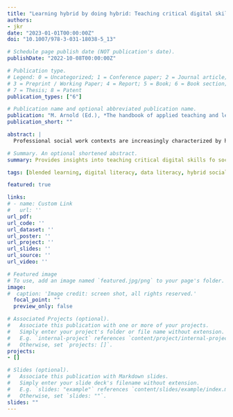 ```yaml
---
title: "Learning hybrid by doing hybrid: Teaching critical digital skills in a safe learning space"
authors:
- jkr
date: "2023-01-01T00:00:00Z"
doi: "10.1007/978-3-031-18038-5_13"

# Schedule page publish date (NOT publication's date).
publishDate: "2022-10-08T00:00:00Z"

# Publication type.
# Legend: 0 = Uncategorized; 1 = Conference paper; 2 = Journal article;
# 3 = Preprint / Working Paper; 4 = Report; 5 = Book; 6 = Book section;
# 7 = Thesis; 8 = Patent
publication_types: ["6"]

# Publication name and optional abbreviated publication name.
publication: "M. Arnold (Ed.), *The handbook of applied teaching and learning in social work management education: Theories, methods, and practices in higher education*. Springer International."
publication_short: ""

abstract: |
  Professional social work contexts are increasingly characterized by hybrid administrative work environments and social space settings blending physical and virtual arenas of interaction. Modern social work management education therefore requires students to gain new critical digital competencies and opportunities for students to acquire these critical skills as part of their academic training in a systematic fashion. This chapter first discusses the new work environments social workers encounter as a result of the transformation of typical social spaces and administrative challenges based on the increased digitalization, informationalization, and hybridization of social work contexts. Next, the paper highlights the respective new professional digital competencies required of social workers as part of their professional toolkit allowing them to (re)gain agency in these transformed social and administrative environments. The chapter then shares experiences from a research methodology module (BA and MA level) offered both in traditional campus/face-to-face and online formats, offering insights and best practices how students can acquire and discover critical digital literacies in a safe learning space. These include the design of learning environments as experiential experience spaces and respective assessment formats that further enhance the learning of students.

# Summary. An optional shortened abstract.
summary: Provides insights into teaching critical digital skills fo social science students in an hybrid learning environment, based on several module experiences and reflection analysis.

tags: [blended learning, digital literacy, data literacy, hybrid social space, e-portfolio, professional agency]

featured: true

links:
# - name: Custom Link
#   url: ''
url_pdf:
url_code: ''
url_dataset: ''
url_poster: ''
url_project: ''
url_slides: ''
url_source: ''
url_video: ''

# Featured image
# To use, add an image named `featured.jpg/png` to your page's folder.
image:
#  caption: 'Image credit: screen shot, all rights reserved.'
  focal_point: ""
  preview_only: false

# Associated Projects (optional).
#   Associate this publication with one or more of your projects.
#   Simply enter your project's folder or file name without extension.
#   E.g. `internal-project` references `content/project/internal-project/index.md`.
#   Otherwise, set `projects: []`.
projects:
- []

# Slides (optional).
#   Associate this publication with Markdown slides.
#   Simply enter your slide deck's filename without extension.
#   E.g. `slides: "example"` references `content/slides/example/index.md`.
#   Otherwise, set `slides: ""`.
slides: ""
---
```

